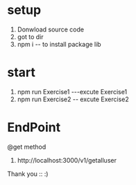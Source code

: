 # setup
1. Donwload source code
2. got to dir 
3. npm i -- to install package lib  

# start 
1. npm run Exercise1 ---excute  Exercise1
2. npm run Exercise2 -- excute  Exercise2

# EndPoint
@get method
1. http://localhost:3000/v1/getalluser 


Thank you :: :)